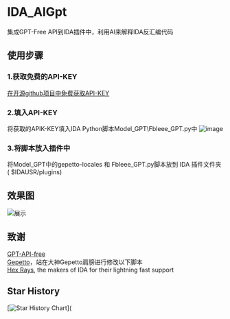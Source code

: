 # IDA_AIGpt
集成GPT-Free API到IDA插件中，利用AI来解释IDA反汇编代码

## 使用步骤
### 1.获取免费的API-KEY

[在开源github项目中免费获取API-KEY](https://github.com/chatanywhere/GPT_API_free) 

### 2.填入API-KEY
将获取的APIK-KEY填入IDA Python脚本Model_GPT\Fbleee_GPT.py中
![image](https://github.com/FBLeee/IDA_AIGpt/assets/50468890/e363604c-21bc-4cd2-adea-3237615e190a)
   


   
### 3.将脚本放入插件中
将Model_GPT中的gepetto-locales 和 Fbleee_GPT.py脚本放到 IDA 插件文件夹 ( $IDAUSR/plugins)
   
   
            
## 效果图
![展示](https://github.com/FBLeee/IDA_AIGpt/assets/50468890/100f25ca-d8c1-4f11-8c9a-d74c6a91ddd5)
   

## 致谢
[GPT-API-free](https://github.com/chatanywhere/GPT_API_free)   
[Gepetto](https://github.com/JusticeRage/Gepetto)，站在大神Gepetto肩膀进行修改以下脚本  
[Hex Rays](https://hex-rays.com/), the makers of IDA for their lightning fast support  



## Star History

[![Star History Chart](https://api.star-history.com/svg?repos=FBLeee/IDA_ChatGpt&type=Date)](
